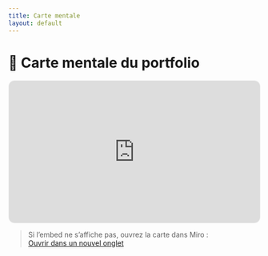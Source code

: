 ```yaml
---
title: Carte mentale
layout: default
---
```


# 🧠 Carte mentale du portfolio

<div style="position: relative; padding-bottom: 56.25%; height: 0; overflow: hidden; border: 1px solid #eee; border-radius: 12px;">
  <iframe
    src="https://miro.com/app/live-embed/uXjVJCJ9mOk=/?embedMode=view_only_without_ui&moveToViewport=-1082,-1470,4927,2425&embedId=492742024899"
    style="position: absolute; top: 0; left: 0; width: 100%; height: 100%; border: 0;"
    allow="fullscreen; clipboard-read; clipboard-write"
    allowfullscreen
    loading="lazy"
    referrerpolicy="no-referrer"
  ></iframe>
</div>

> Si l’embed ne s’affiche pas, ouvrez la carte dans Miro :  
> <a href="https://miro.com/app/live-embed/uXjVJCJ9mOk=/?embedMode=view_only_without_ui&moveToViewport=-1082,-1470,4927,2425&embedId=492742024899" target="_blank" rel="noopener">Ouvrir dans un nouvel onglet</a>

